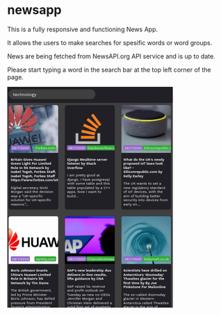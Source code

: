 # newsapp
This is a fully responsive and functioning News App.

It allows the users to make searches for spesific words or word groups.

News are being fetched from NewsAPI.org API service and is up to date.

Please start typing a word in the search bar at the top left corner of the page.

![preview](/src/images/appPreview.png)
